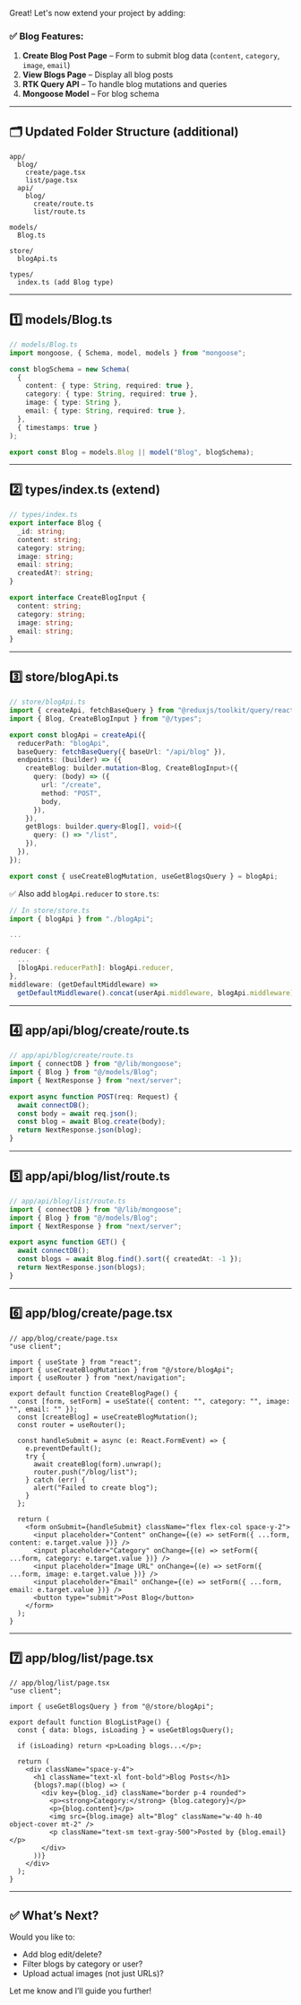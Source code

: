 Great! Let's now extend your project by adding:

### ✅ Blog Features:

1. **Create Blog Post Page** – Form to submit blog data (`content`, `category`, `image`, `email`)
2. **View Blogs Page** – Display all blog posts
3. **RTK Query API** – To handle blog mutations and queries
4. **Mongoose Model** – For blog schema

---

## 🗂 Updated Folder Structure (additional)

```
app/
  blog/
    create/page.tsx
    list/page.tsx
  api/
    blog/
      create/route.ts
      list/route.ts

models/
  Blog.ts

store/
  blogApi.ts

types/
  index.ts (add Blog type)
```

---

## 1️⃣ **models/Blog.ts**

```ts
// models/Blog.ts
import mongoose, { Schema, model, models } from "mongoose";

const blogSchema = new Schema(
  {
    content: { type: String, required: true },
    category: { type: String, required: true },
    image: { type: String },
    email: { type: String, required: true },
  },
  { timestamps: true }
);

export const Blog = models.Blog || model("Blog", blogSchema);
```

---

## 2️⃣ **types/index.ts** (extend)

```ts
// types/index.ts
export interface Blog {
  _id: string;
  content: string;
  category: string;
  image: string;
  email: string;
  createdAt?: string;
}

export interface CreateBlogInput {
  content: string;
  category: string;
  image: string;
  email: string;
}
```

---

## 3️⃣ **store/blogApi.ts**

```ts
// store/blogApi.ts
import { createApi, fetchBaseQuery } from "@reduxjs/toolkit/query/react";
import { Blog, CreateBlogInput } from "@/types";

export const blogApi = createApi({
  reducerPath: "blogApi",
  baseQuery: fetchBaseQuery({ baseUrl: "/api/blog" }),
  endpoints: (builder) => ({
    createBlog: builder.mutation<Blog, CreateBlogInput>({
      query: (body) => ({
        url: "/create",
        method: "POST",
        body,
      }),
    }),
    getBlogs: builder.query<Blog[], void>({
      query: () => "/list",
    }),
  }),
});

export const { useCreateBlogMutation, useGetBlogsQuery } = blogApi;
```

✅ Also add `blogApi.reducer` to `store.ts`:

```ts
// In store/store.ts
import { blogApi } from "./blogApi";

...

reducer: {
  ...
  [blogApi.reducerPath]: blogApi.reducer,
},
middleware: (getDefaultMiddleware) =>
  getDefaultMiddleware().concat(userApi.middleware, blogApi.middleware),
```

---

## 4️⃣ **app/api/blog/create/route.ts**

```ts
// app/api/blog/create/route.ts
import { connectDB } from "@/lib/mongoose";
import { Blog } from "@/models/Blog";
import { NextResponse } from "next/server";

export async function POST(req: Request) {
  await connectDB();
  const body = await req.json();
  const blog = await Blog.create(body);
  return NextResponse.json(blog);
}
```

---

## 5️⃣ **app/api/blog/list/route.ts**

```ts
// app/api/blog/list/route.ts
import { connectDB } from "@/lib/mongoose";
import { Blog } from "@/models/Blog";
import { NextResponse } from "next/server";

export async function GET() {
  await connectDB();
  const blogs = await Blog.find().sort({ createdAt: -1 });
  return NextResponse.json(blogs);
}
```

---

## 6️⃣ **app/blog/create/page.tsx**

```tsx
// app/blog/create/page.tsx
"use client";

import { useState } from "react";
import { useCreateBlogMutation } from "@/store/blogApi";
import { useRouter } from "next/navigation";

export default function CreateBlogPage() {
  const [form, setForm] = useState({ content: "", category: "", image: "", email: "" });
  const [createBlog] = useCreateBlogMutation();
  const router = useRouter();

  const handleSubmit = async (e: React.FormEvent) => {
    e.preventDefault();
    try {
      await createBlog(form).unwrap();
      router.push("/blog/list");
    } catch (err) {
      alert("Failed to create blog");
    }
  };

  return (
    <form onSubmit={handleSubmit} className="flex flex-col space-y-2">
      <input placeholder="Content" onChange={(e) => setForm({ ...form, content: e.target.value })} />
      <input placeholder="Category" onChange={(e) => setForm({ ...form, category: e.target.value })} />
      <input placeholder="Image URL" onChange={(e) => setForm({ ...form, image: e.target.value })} />
      <input placeholder="Email" onChange={(e) => setForm({ ...form, email: e.target.value })} />
      <button type="submit">Post Blog</button>
    </form>
  );
}
```

---

## 7️⃣ **app/blog/list/page.tsx**

```tsx
// app/blog/list/page.tsx
"use client";

import { useGetBlogsQuery } from "@/store/blogApi";

export default function BlogListPage() {
  const { data: blogs, isLoading } = useGetBlogsQuery();

  if (isLoading) return <p>Loading blogs...</p>;

  return (
    <div className="space-y-4">
      <h1 className="text-xl font-bold">Blog Posts</h1>
      {blogs?.map((blog) => (
        <div key={blog._id} className="border p-4 rounded">
          <p><strong>Category:</strong> {blog.category}</p>
          <p>{blog.content}</p>
          <img src={blog.image} alt="Blog" className="w-40 h-40 object-cover mt-2" />
          <p className="text-sm text-gray-500">Posted by {blog.email}</p>
        </div>
      ))}
    </div>
  );
}
```

---

## ✅ What’s Next?

Would you like to:

* Add blog edit/delete?
* Filter blogs by category or user?
* Upload actual images (not just URLs)?

Let me know and I’ll guide you further!
